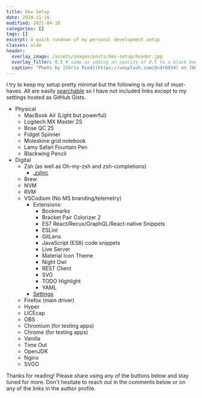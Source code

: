 ```yaml
---
title: Dev Setup
date: 2020-11-16
modified: 2021-04-10
categories: []
tags: []
excerpt: A quick rundown of my personal development setup
classes: wide
header:
  overlay_image: /assets/images/posts/dev-setup/header.jpg
  overlay_filter: 0.5 # same as adding an opacity of 0.5 to a black background
  caption: "Photo by [Chris Ried](https://unsplash.com/@cdr6934) on [Unsplash](https://unsplash.com)"
---
```


I try to keep my setup pretty minimal but the following is my list of must-haves. All are easily [searchable](https://startpage.com) so I have not included links except to my settings hosted as GitHub Gists.

- Physical
  - MacBook Air (Light but powerful)
  - Logitech MX Master 2S
  - Bose QC 25
  - Fidget Spinner
  - Moleskine grid notebook
  - Lamy Safari Fountain Pen
  - Blackwing Pencil
- Digital
  - Zsh (as well as Oh-my-zsh and zsh-completions)
    - [.zshrc](https://gist.github.com/StephenCavender/91a3243a8b26d14f3ae6d0b747d2bba3)
  - Brew
  - NVM
  - RVM
  - VSCodium (No MS branding/telemetry)
    - Extensions:
      - Bookmarks
      - Bracket Pair Colorizer 2
      - ES7 React/Recux/GraphQL/React-native Snippets
      - ESLint
      - GitLens
      - JavaScript (ES6) code snippets
      - Live Server
      - Material Icon Theme
      - Night Owl
      - REST Client
      - SVG
      - TODO Highlight
      - YAML
    - [Settings](https://gist.github.com/StephenCavender/f821dd072238ba388d86da38903e8fc8)
  - Firefox (main driver)
  - Hyper
  - LICEcap
  - OBS
  - Chromium (for testing apps)
  - Chrome (for testing apps)
  - Vanilla
  - Time Out
  - OpenJDK
  - Nginx
  - SVGO

Thanks for reading! Please share using any of the buttons below and stay tuned for more. Don't hesitate to reach out in the comments below or on any of the links in the author profile.
